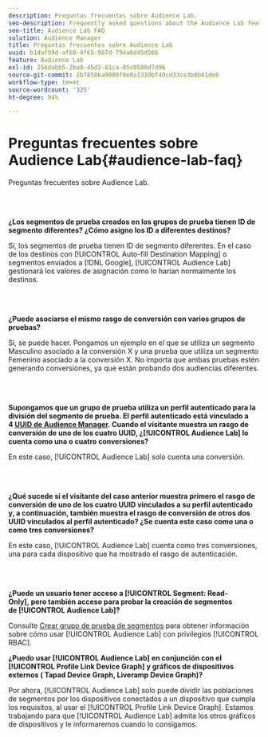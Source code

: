 ```yaml
---
description: Preguntas frecuentes sobre Audience Lab.
seo-description: Frequently asked questions about the Audience Lab feature.
seo-title: Audience Lab FAQ
solution: Audience Manager
title: Preguntas frecuentes sobre Audience Lab
uuid: b1daf99d-af60-4f65-987d-794a6d45d566
feature: Audience Lab
exl-id: 25bdabb5-2ba8-45d2-81ca-05c0590d7d96
source-git-commit: 2b7858ba9000f0e0a1310bf40cd33ce3b0b01de6
workflow-type: tm+mt
source-wordcount: '325'
ht-degree: 94%

---
```


# Preguntas frecuentes sobre Audience Lab{#audience-lab-faq}

Preguntas frecuentes sobre Audience Lab.

<br> 

**¿Los segmentos de prueba creados en los grupos de prueba tienen ID de segmento diferentes? ¿Cómo asigno los ID a diferentes destinos?**

Sí, los segmentos de prueba tienen ID de segmento diferentes. En el caso de los destinos con [!UICONTROL Auto-fill Destination Mapping] o segmentos enviados a [!DNL Google], [!UICONTROL Audience Lab] gestionará los valores de asignación como lo harían normalmente los destinos.

<br> 

**¿Puede asociarse el mismo rasgo de conversión con varios grupos de pruebas?**

Sí, se puede hacer. Pongamos un ejemplo en el que se utiliza un segmento Masculino asociado a la conversión X y una prueba que utiliza un segmento Femenino asociado a la conversión X. No importa que ambas pruebas estén generando conversiones, ya que están probando dos audiencias diferentes.

<br> 

**Supongamos que un grupo de prueba utiliza un perfil autenticado para la división del segmento de prueba. El perfil autenticado está vinculado a 4 [UUID de Audience Manager](../reference/ids-in-aam.md). Cuando el visitante muestra un rasgo de conversión de uno de los cuatro UUID, ¿[!UICONTROL Audience Lab] lo cuenta como una o cuatro conversiones?**

En este caso, [!UICONTROL Audience Lab] solo cuenta una conversión.

<br> 

**¿Qué sucede si el visitante del caso anterior muestra primero el rasgo de conversión de uno de los cuatro UUID vinculados a su perfil autenticado y, a continuación, también muestra el rasgo de conversión de otros dos UUID vinculados al perfil autenticado? ¿Se cuenta este caso como una o como tres conversiones?**

En este caso, [!UICONTROL Audience Lab] cuenta como tres conversiones, una para cada dispositivo que ha mostrado el rasgo de autenticación.

<br> 

**¿Puede un usuario tener acceso a [!UICONTROL Segment: Read-Only], pero también acceso para probar la creación de segmentos de [!UICONTROL Audience Lab]?**

Consulte [Crear grupo de prueba de segmentos](../features/audience-lab/audience-lab-manage-test-groups.md#create-test-groups) para obtener información sobre cómo usar [!UICONTROL Audience Lab] con privilegios [!UICONTROL RBAC].

**¿Puedo usar [!UICONTROL Audience Lab] en conjunción con el [!UICONTROL Profile Link Device Graph] y gráficos de dispositivos externos ( Tapad Device Graph, Liveramp Device Graph)?**

Por ahora, [!UICONTROL Audience Lab] solo puede dividir las poblaciones de segmentos por los dispositivos conectados a un dispositivo que cumpla los requisitos, al usar el [!UICONTROL Profile Link Device Graph]. Estamos trabajando para que [!UICONTROL Audience Lab] admita los otros gráficos de dispositivos y le informaremos cuando lo consigamos.
